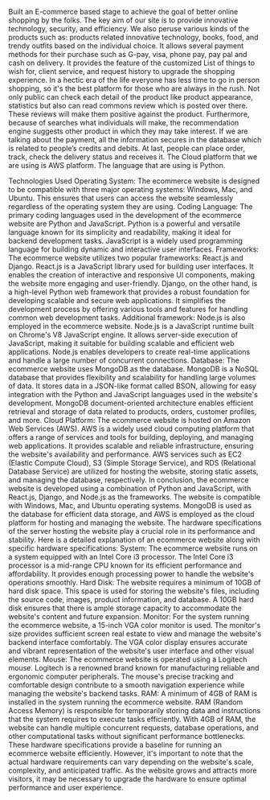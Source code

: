 Built an E-commerce based stage to achieve the goal of better online shopping by the folks. The key aim of our site is to provide innovative technology, security, and efficiency. We also peruse various kinds of the products such as: products related innovative technology, books, food, and trendy outfits based on the individual choice. It allows several payment methods for their purchase such as G-pay, visa, phone pay, pay pal and cash on delivery. It provides the feature of the customized List of things to wish for, client service, and request history to upgrade the shopping experience. In a hectic era of the life everyone has less time to go in person shopping, so it's the best platform for those who are always in the rush. Not only public can check each detail of the product like product appearance, statistics but also can read commons review which is posted over there. These reviews will make them positive against the product. Furthermore, because of searches what individuals will make, the recommendation engine suggests other product in which they may take interest.
If we are talking about the payment, all the information secures in the database which is related to people’s credits and debits. At last, people can place order, track, check the delivery status and receives it.
The Cloud platform that we are using is AWS platform.
The language that are using is Python.

Technologies Used
Operating System:
The ecommerce website is designed to be compatible with three major operating systems: Windows, Mac, and Ubuntu. This ensures that users can access the website seamlessly regardless of the operating system they are using.
Coding Language:
The primary coding languages used in the development of the ecommerce website are Python and JavaScript. Python is a powerful and versatile language known for its simplicity and readability, making it ideal for backend development tasks. JavaScript is a widely used programming language for building dynamic and interactive user interfaces.
Frameworks:
The ecommerce website utilizes two popular frameworks: React.js and Django. React.js is a JavaScript library used for building user interfaces. It enables the creation of interactive and responsive UI components, making the website more engaging and user-friendly. Django, on the other hand, is a high-level Python web framework that provides a robust foundation for developing scalable and secure web applications. It simplifies the development process by offering various tools and features for handling common web development tasks.
Additional framework:
Node.js is also employed in the ecommerce website. Node.js is a JavaScript runtime built on Chrome's V8 JavaScript engine. It allows server-side execution of JavaScript, making it suitable for building scalable and efficient web applications. Node.js enables developers to create real-time applications and handle a large number of concurrent connections.
Database:
The ecommerce website uses MongoDB as the database. MongoDB is a NoSQL database that provides flexibility and scalability for handling large volumes of data. It stores data in a JSON-like format called BSON, allowing for easy integration with the Python and JavaScript languages used in the website's development. MongoDB document-oriented architecture enables efficient retrieval and storage of data related to products, orders, customer profiles, and more.
Cloud Platform:
The ecommerce website is hosted on Amazon Web Services (AWS). AWS is a widely used cloud computing platform that offers a range of services and tools for building, deploying, and managing web applications. It provides scalable and reliable infrastructure, ensuring the website's availability and performance. AWS services such as EC2 (Elastic Compute Cloud), S3 (Simple Storage Service), and RDS (Relational Database Service) are utilized for hosting the website, storing static assets, and managing the database, respectively.
In conclusion, the ecommerce website is developed using a combination of Python and JavaScript, with React.js, Django, and Node.js as the frameworks. The website is compatible with Windows, Mac, and Ubuntu operating systems. MongoDB is used as the database for efficient data storage, and AWS is employed as the cloud platform for hosting and managing the website.
The hardware specifications of the server hosting the website play a crucial role in its performance and stability. Here is a detailed explanation of an ecommerce website along with specific hardware specifications:
System:
The ecommerce website runs on a system equipped with an Intel Core i3 processor. The Intel Core i3 processor is a mid-range CPU known for its efficient performance and affordability. It provides enough processing power to handle the website's operations smoothly.
Hard Disk:
The website requires a minimum of 10GB of hard disk space. This space is used for storing the website's files, including the source code, images, product information, and database. A 10GB hard disk ensures that there is ample storage capacity to accommodate the website's content and future expansion.
Monitor:
For the system running the ecommerce website, a 15-inch VGA color monitor is used. The monitor's size provides sufficient screen real estate to view and manage the website's backend interface comfortably. The VGA color display ensures accurate and vibrant representation of the website's user interface and other visual elements.
Mouse:
The ecommerce website is operated using a Logitech mouse. Logitech is a renowned brand known for manufacturing reliable and ergonomic computer peripherals. The mouse's precise tracking and comfortable design contribute to a smooth navigation experience while managing the website's backend tasks.
RAM:
A minimum of 4GB of RAM is installed in the system running the ecommerce website. RAM (Random Access Memory) is responsible for temporarily storing data and instructions that the system requires to execute tasks efficiently. With 4GB of RAM, the website can handle multiple concurrent requests, database operations, and other computational tasks without significant performance bottlenecks.
These hardware specifications provide a baseline for running an ecommerce website efficiently. However, it's important to note that the actual hardware requirements can vary depending on the website's scale, complexity, and anticipated traffic. As the website grows and attracts more visitors, it may be necessary to upgrade the hardware to ensure optimal performance and user experience.
